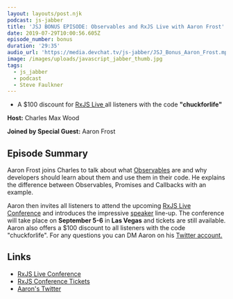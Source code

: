 ```yaml
---
layout: layouts/post.njk
podcast: js-jabber
title: 'JSJ BONUS EPISODE: Observables and RxJS Live with Aaron Frost'
date: 2019-07-29T10:00:56.605Z
episode_number: bonus
duration: '29:35'
audio_url: 'https://media.devchat.tv/js-jabber/JSJ_Bonus_Aaron_Frost.mp3'
image: /images/uploads/javascript_jabber_thumb.jpg
tags:
  - js_jabber
  - podcast
  - Steve Faulkner
---
```

* A $100 discount for [RxJS Live ](https://www.rxjs.live/) all listeners with the code **"chuckforlife"** 

**Host:** Charles Max Wood

**Joined by Special Guest:** Aaron Frost

## Episode Summary

Aaron Frost joins Charles to talk about what [Observables](https://rxjs-dev.firebaseapp.com/guide/observable) are and why developers should learn about them and use them in their code. He explains the difference between Observables, Promises  and Callbacks with an example. 

Aaron then invites all listeners to attend the upcoming [RxJS Live Conference](https://www.rxjs.live/) and introduces the impressive  [speaker](https://www.rxjs.live/) line-up. The conference will take place on **September 5-6** in **Las Vegas** and tickets are still available. Aaron also offers a $100 discount to all listeners with the code "chuckforlife". For any questions you can DM Aaron on his [Twitter account.](https://twitter.com/aaronfrosted?lang=en)

## Links

* [RxJS Live Conference](https://www.rxjs.live/)
* [RxJS Conference Tickets](https://ti.to/rxjslive/2019)
* [Aaron's Twitter](https://twitter.com/aaronfrosted?lang=en)
